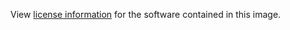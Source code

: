 View [license information](https://raw.githubusercontent.com/odoo/odoo/14.0/LICENSE) for the software contained in this image.
